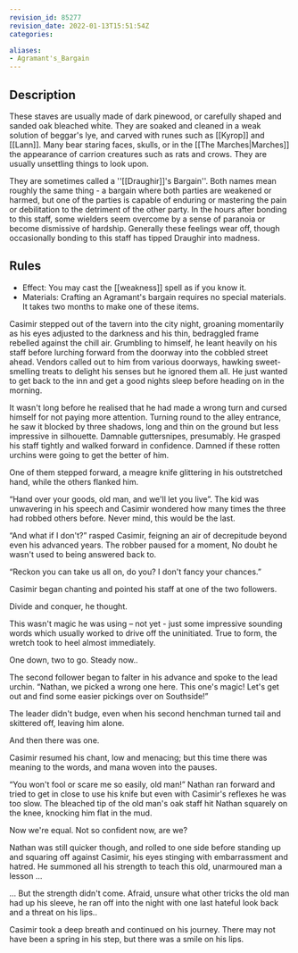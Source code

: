 ```yaml
---
revision_id: 85277
revision_date: 2022-01-13T15:51:54Z
categories:

aliases:
- Agramant's_Bargain
---
```



## Description
These staves are usually made of dark pinewood, or carefully shaped and sanded oak bleached white. They are soaked and cleaned in a weak solution of beggar's lye, and carved with runes such as [[Kyrop]] and [[Lann]]. Many bear staring faces, skulls, or in the [[The Marches|Marches]] the appearance of carrion creatures such as rats and crows. They are usually unsettling things to look upon.

They are sometimes called a ''[[Draughir]]'s Bargain''. Both names mean roughly the same thing - a bargain where both parties are weakened or harmed, but one of the parties is capable of enduring or mastering the pain or debilitation to the detriment of the other party. In the hours after bonding to this staff, some wielders seem overcome by a sense of paranoia or become dismissive of hardship. Generally these feelings wear off, though occasionally bonding to this staff has tipped Draughir into madness.

## Rules

* Effect: You may cast the [[weakness]] spell as if you know it.
* Materials: Crafting an Agramant's bargain requires no special materials. It takes two months to make one of these items.


Casimir stepped out of the tavern into the city night, groaning momentarily as his eyes adjusted to the darkness and his thin, bedraggled frame rebelled against the chill air. Grumbling to himself, he leant heavily on his staff before lurching forward from the doorway into the cobbled street ahead. Vendors called out to him from various doorways, hawking sweet-smelling treats to delight his senses but he ignored them all. He just wanted to get back to the inn and get a good nights sleep before heading on in the morning.

It wasn't long before he realised that he had made a wrong turn and cursed himself for not paying more attention. Turning round to the alley entrance, he saw it blocked by three shadows, long and thin on the ground but less impressive in silhouette. Damnable guttersnipes, presumably. He grasped his staff tightly and walked forward in confidence. Damned if these rotten urchins were going to get the better of him. 

One of them stepped forward, a meagre knife glittering in his outstretched hand, while the others flanked him.

“Hand over your goods, old man, and we'll let you live”. The kid was unwavering in his speech and Casimir wondered how many times the three had robbed others before. Never mind, this would be the last.

“And what if I don't?” rasped Casimir, feigning an air of decrepitude beyond even his advanced years. The robber paused for a moment, No doubt he wasn't used to being answered back to. 

“Reckon you can take us all on, do you? I don't fancy your chances.”

Casimir began chanting and pointed his staff at one of the two followers. 

Divide and conquer, he thought.

This wasn't magic he was using – not yet - just some impressive sounding words which usually worked to drive off the uninitiated. True to form, the wretch took to heel almost immediately.

One down, two to go. Steady now..

The second follower began to falter in his advance and spoke to the lead urchin. “Nathan, we picked a wrong one here. This one's magic! Let's get out and find some easier pickings over on Southside!”

The leader didn't budge, even when his second henchman turned tail and skittered off, leaving him alone.

And then there was one.

Casimir resumed his chant, low and menacing; but this time there was meaning to the words, and mana woven into the pauses.

“You won't fool or scare me so easily, old man!” Nathan ran forward and tried to get in close to use his knife but even with Casimir's reflexes he was too slow. The bleached tip of the old man's oak staff hit Nathan squarely on the knee, knocking him flat in the mud. 

Now we're equal. Not so confident now, are we?

Nathan was still quicker though, and rolled to one side before standing up and squaring off against Casimir, his eyes stinging with embarrassment and hatred. He summoned all his strength to teach this old, unarmoured man a lesson ...

... But the strength didn't come. Afraid, unsure what other tricks the old man had up his sleeve, he ran off into the night with one last hateful look back and a threat on his lips..

Casimir took a deep breath and continued on his journey. There may not have been a spring in his step, but there was a smile on his lips. 

